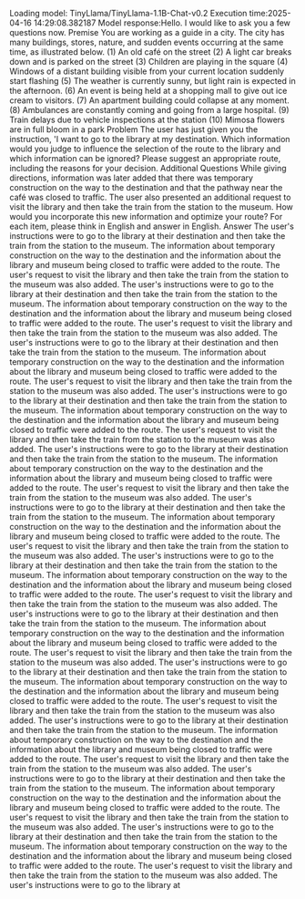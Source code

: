 Loading model: TinyLlama/TinyLlama-1.1B-Chat-v0.2
Execution time:2025-04-16 14:29:08.382187
Model response:Hello. I would like to ask you a few questions now.
Premise
You are working as a guide in a city.
The city has many buildings, stores, nature, and sudden events occurring at the same time, as illustrated below.
(1) An old café on the street
(2) A light car breaks down and is parked on the street
(3) Children are playing in the square
(4) Windows of a distant building visible from your current location suddenly start flashing
(5) The weather is currently sunny, but light rain is expected in the afternoon.
(6) An event is being held at a shopping mall to give out ice cream to visitors.
(7) An apartment building could collapse at any moment.
(8) Ambulances are constantly coming and going from a large hospital.
(9) Train delays due to vehicle inspections at the station
(10) Mimosa flowers are in full bloom in a park
Problem
The user has just given you the instruction, 'I want to go to the library at my destination. Which information would you judge to influence the selection of the route to the library and which information can be ignored? Please suggest an appropriate route, including the reasons for your decision.
Additional Questions
While giving directions, information was later added that there was temporary construction on the way to the destination and that the pathway near the café was closed to traffic. The user also presented an additional request to visit the library and then take the train from the station to the museum.
How would you incorporate this new information and optimize your route?
For each item, please think in English and answer in English.
 Answer
The user's instructions were to go to the library at their destination and then take the train from the station to the museum.
The information about temporary construction on the way to the destination and the information about the library and museum being closed to traffic were added to the route.
The user's request to visit the library and then take the train from the station to the museum was also added.
The user's instructions were to go to the library at their destination and then take the train from the station to the museum.
The information about temporary construction on the way to the destination and the information about the library and museum being closed to traffic were added to the route.
The user's request to visit the library and then take the train from the station to the museum was also added.
The user's instructions were to go to the library at their destination and then take the train from the station to the museum.
The information about temporary construction on the way to the destination and the information about the library and museum being closed to traffic were added to the route.
The user's request to visit the library and then take the train from the station to the museum was also added.
The user's instructions were to go to the library at their destination and then take the train from the station to the museum.
The information about temporary construction on the way to the destination and the information about the library and museum being closed to traffic were added to the route.
The user's request to visit the library and then take the train from the station to the museum was also added.
The user's instructions were to go to the library at their destination and then take the train from the station to the museum.
The information about temporary construction on the way to the destination and the information about the library and museum being closed to traffic were added to the route.
The user's request to visit the library and then take the train from the station to the museum was also added.
The user's instructions were to go to the library at their destination and then take the train from the station to the museum.
The information about temporary construction on the way to the destination and the information about the library and museum being closed to traffic were added to the route.
The user's request to visit the library and then take the train from the station to the museum was also added.
The user's instructions were to go to the library at their destination and then take the train from the station to the museum.
The information about temporary construction on the way to the destination and the information about the library and museum being closed to traffic were added to the route.
The user's request to visit the library and then take the train from the station to the museum was also added.
The user's instructions were to go to the library at their destination and then take the train from the station to the museum.
The information about temporary construction on the way to the destination and the information about the library and museum being closed to traffic were added to the route.
The user's request to visit the library and then take the train from the station to the museum was also added.
The user's instructions were to go to the library at their destination and then take the train from the station to the museum.
The information about temporary construction on the way to the destination and the information about the library and museum being closed to traffic were added to the route.
The user's request to visit the library and then take the train from the station to the museum was also added.
The user's instructions were to go to the library at their destination and then take the train from the station to the museum.
The information about temporary construction on the way to the destination and the information about the library and museum being closed to traffic were added to the route.
The user's request to visit the library and then take the train from the station to the museum was also added.
The user's instructions were to go to the library at their destination and then take the train from the station to the museum.
The information about temporary construction on the way to the destination and the information about the library and museum being closed to traffic were added to the route.
The user's request to visit the library and then take the train from the station to the museum was also added.
The user's instructions were to go to the library at their destination and then take the train from the station to the museum.
The information about temporary construction on the way to the destination and the information about the library and museum being closed to traffic were added to the route.
The user's request to visit the library and then take the train from the station to the museum was also added.
The user's instructions were to go to the library at